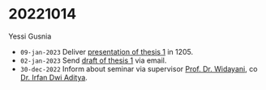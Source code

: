 # 20221014
Yessi Gusnia

+ `09-jan-2023` Deliver [presentation of thesis 1](https://www.instagram.com/p/CnLZ6jRPwDq) in 1205.
+ `02-jan-2023` Send [draft of thesis 1](https://osf.io/hq84d) via email.
+ `30-dec-2022` Inform about seminar via supervisor [Prof. Dr. Widayani](https://www.itb.ac.id/staf/profil/widayani), co [Dr. Irfan Dwi Aditya](https://www.itb.ac.id/staf/profil/irfan-dwi-aditya).